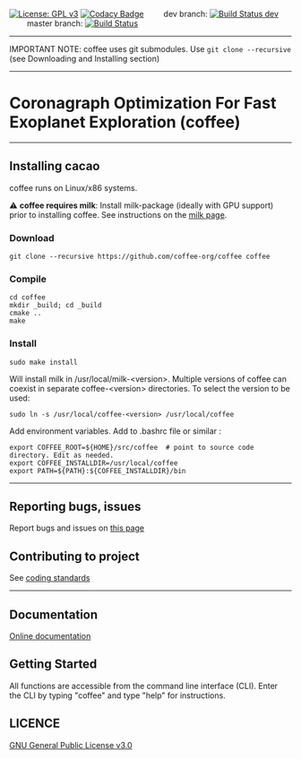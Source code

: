  [![License: GPL v3](https://img.shields.io/badge/License-GPL%20v3-blue.svg)](http://www.gnu.org/licenses/gpl-3.0)
[![Codacy Badge](https://api.codacy.com/project/badge/Grade/4bd280f0915f4174823fa89dc4758100)](https://www.codacy.com/app/oguyon/coffee?utm_source=github.com&amp;utm_medium=referral&amp;utm_content=coffee-org/coffee&amp;utm_campaign=Badge_Grade)
&nbsp;&nbsp;&nbsp;&nbsp;&nbsp;&nbsp;&nbsp;&nbsp;dev branch: [![Build Status dev](https://travis-ci.org/coffee-org/coffee.svg?branch=dev)](https://travis-ci.org/coffee-org/coffee)
&nbsp;&nbsp;&nbsp;&nbsp;&nbsp;&nbsp;&nbsp;&nbsp;master branch: [![Build Status](https://travis-ci.org/coffee-org/coffee.svg?branch=master)](https://travis-ci.org/coffee-org/coffee)

---

IMPORTANT NOTE: coffee uses git submodules. Use `git clone --recursive` (see Downloading and Installing section)

---


# Coronagraph Optimization For Fast Exoplanet Exploration (coffee)

---


## Installing cacao


coffee runs on Linux/x86 systems.

&#x26A0;
**coffee requires milk**: Install milk-package (ideally with GPU support) prior to installing coffee. See instructions on the [milk page](https://github.com/milk-org/milk-package).





### Download

	git clone --recursive https://github.com/coffee-org/coffee coffee


### Compile

	cd coffee
	mkdir _build; cd _build
	cmake ..
	make
	

### Install


	sudo make install

Will install milk in /usr/local/milk-&lt;version&gt;. Multiple versions of coffee can coexist in separate coffee-&lt;version&gt; directories. To select the version to be used:

	sudo ln -s /usr/local/coffee-<version> /usr/local/coffee

	
Add environment variables. Add to .bashrc file or similar :

	export COFFEE_ROOT=${HOME}/src/coffee  # point to source code directory. Edit as needed.
	export COFFEE_INSTALLDIR=/usr/local/coffee
	export PATH=${PATH}:${COFFEE_INSTALLDIR}/bin






---



## Reporting bugs, issues

Report bugs and issues on [this page]( https://github.com/coffee-org/coffee/issues )


## Contributing to project


See [coding standards]( https://coffee-org.github.io/coffee/page_coding_standards.html ) 


---


## Documentation

[Online documentation]( http://coffee-org.github.io/coffee/index.html ) 



## Getting Started

All functions are accessible from the command line interface (CLI). Enter the CLI by typing "coffee" and type "help" for instructions.


## LICENCE


[GNU General Public License v3.0]( https://github.com/coffee-orga/coffee/blob/master/LICENCE.txt )

